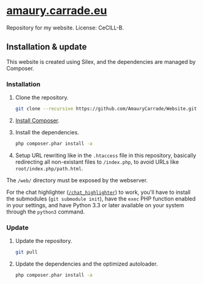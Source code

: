 # [amaury.carrade.eu](https://amaury.carrade.eu)

Repository for my website. License: CeCILL-B.


## Installation & update

This website is created using Silex, and the dependencies are managed by Composer.


### Installation

1. Clone the repository.
   
   ```bash
   git clone --recursive https://github.com/AmauryCarrade/Website.git
   ```
2. [Install Composer](https://getcomposer.org).
3. Install the dependencies.
    
    ```bash
    php composer.phar install -a
    ```
4. Setup URL rewriting like in the `.htaccess` file in this repository, basically redirecting all non-existant files to `/index.php`, to avoid URLs like `root/index.php/path.html`.

The `/web/` directory must be exposed by the webserver.

For the chat highlighter ([`/chat_highlighter`](https://amaury.carrade.eu/chat_highlighter)) to work, you'll have to install the submodules (`git submodule init`), have the `exec` PHP function enabled in your settings, and have Python 3.3 or later available on your system through the `python3` command.


### Update

1. Update the repository.

    ```bash
    git pull
    ```
2. Update the dependencies and the optimized autoloader.

    ```bash
    php composer.phar install -a
    ```
